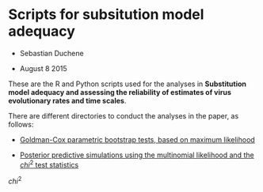 # Scripts for subsitution model adequacy


- Sebastian Duchene 

- August 8 2015

These are the R and Python scripts used for the analyses in **Substitution model adequacy and assessing the reliability of estimates of virus evolutionary rates and time scales**.

There are different directories to conduct the analyses in the paper, as follows:

- [Goldman-Cox parametric bootstrap tests, based on maximum likelihood](http://www.eltiempo.com)

- [Posterior predictive simulations using the multinomial likelihood and the $chi^2$ test statistics](http://www.eltiempo.com)

$chi^2$
